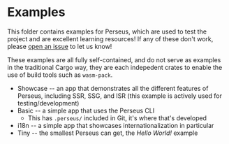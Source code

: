 # Examples

This folder contains examples for Perseus, which are used to test the project and are excellent learning resources! If any of these don't work, please [open an issue](https://github.com/arctic-hen7/perseus/issues/choose) to let us know!

These examples are all fully self-contained, and do not serve as examples in the traditional Cargo way, they are each indepedent crates to enable the use of build tools such as `wasm-pack`.

-   Showcase -- an app that demonstrates all the different features of Perseus, including SSR, SSG, and ISR (this example is actively used for testing/development)
-   Basic -- a simple app that uses the Perseus CLI
    -   This has `.perseus/` included in Git, it's where that's developed
-   i18n -- a simple app that showcases internationalization in particular
-   Tiny -- the smallest Perseus can get, the _Hello World!_ example
